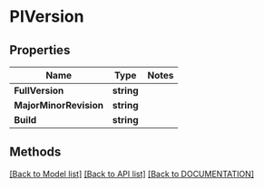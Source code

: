 # PIVersion

## Properties
Name | Type | Notes
------------ | ------------- | -------------
**FullVersion** | **string**
**MajorMinorRevision** | **string**
**Build** | **string**

## Methods
[[Back to Model list]](../../DOCUMENTATION.md#documentation-for-models) [[Back to API list]](../../DOCUMENTATION.md#documentation-for-api-endpoints) [[Back to DOCUMENTATION]](../../DOCUMENTATION.md)
